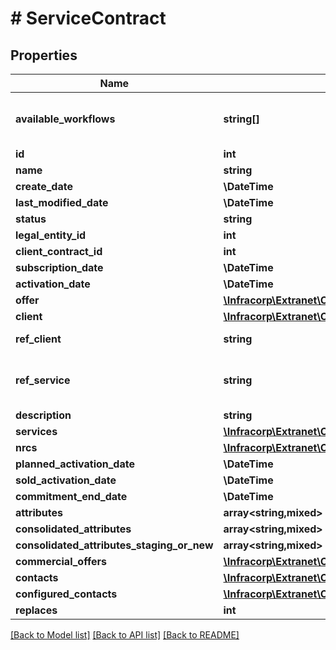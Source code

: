 # # ServiceContract

## Properties

Name | Type | Description | Notes
------------ | ------------- | ------------- | -------------
**available_workflows** | **string[]** | liste des processus disponible pour l&#39;objet | [optional]
**id** | **int** |  | [optional]
**name** | **string** |  | [optional]
**create_date** | **\DateTime** |  | [optional]
**last_modified_date** | **\DateTime** |  | [optional]
**status** | **string** |  | [optional]
**legal_entity_id** | **int** |  | [optional]
**client_contract_id** | **int** |  | [optional]
**subscription_date** | **\DateTime** |  | [optional]
**activation_date** | **\DateTime** |  | [optional]
**offer** | [**\Infracorp\Extranet\Client\Model\Offer**](Offer.md) |  | [optional]
**client** | [**\Infracorp\Extranet\Client\Model\ClientLegalEntity**](ClientLegalEntity.md) |  | [optional]
**ref_client** | **string** | ref set by customer | [optional]
**ref_service** | **string** | ref used by Prizz Telecom NOC | [optional]
**description** | **string** |  | [optional]
**services** | [**\Infracorp\Extranet\Client\Model\Service[]**](Service.md) |  | [optional]
**nrcs** | [**\Infracorp\Extranet\Client\Model\ServiceContractNrc[]**](ServiceContractNrc.md) |  | [optional]
**planned_activation_date** | **\DateTime** |  | [optional]
**sold_activation_date** | **\DateTime** |  | [optional]
**commitment_end_date** | **\DateTime** |  | [optional]
**attributes** | **array<string,mixed>** |  | [optional]
**consolidated_attributes** | **array<string,mixed>** |  | [optional]
**consolidated_attributes_staging_or_new** | **array<string,mixed>** |  | [optional]
**commercial_offers** | [**\Infracorp\Extranet\Client\Model\ServiceContractCommercialOffersInner[]**](ServiceContractCommercialOffersInner.md) |  | [optional]
**contacts** | [**\Infracorp\Extranet\Client\Model\Contact[]**](Contact.md) |  | [optional]
**configured_contacts** | [**\Infracorp\Extranet\Client\Model\TypedContact[]**](TypedContact.md) |  | [optional]
**replaces** | **int** |  | [optional]

[[Back to Model list]](../../README.md#models) [[Back to API list]](../../README.md#endpoints) [[Back to README]](../../README.md)
